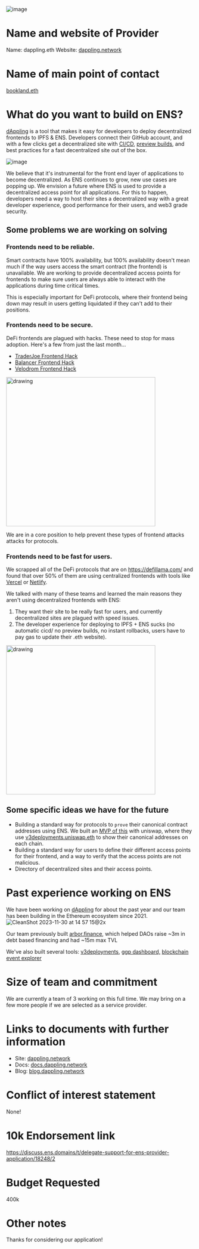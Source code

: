 ![image](https://github.com/alwaysbegrowing/dappling/assets/15036618/1601c165-205a-4f2b-a3ef-c149163d5fac)

# Name and website of Provider
Name: dappling.eth
Website: [dappling.network](https://dappling.network)

# Name of main point of contact
[bookland.eth](https://app.ens.domains/bookland.eth)

# What do you want to build on ENS?

[dAppling](https://dappling.network) is a tool that makes it easy for developers to deploy decentralized frontends to IPFS & ENS. Developers connect their GitHub account, and with a few clicks get a decentralized site with [CI/CD](https://docs.dappling.network/deployments/git-integrations/dappling-for-github#a-deployment-for-each-push), [preview builds](https://docs.dappling.network/deployments), and best practices for a fast decentralized site out of the box. 

![image](https://github.com/alwaysbegrowing/dappling/assets/15036618/098c409e-c98f-4052-b566-a58f9f2d27cc)


We believe that it's instrumental for the front end layer of applications to become decentralized. As ENS continues to grow, new use cases are popping up. We envision a future where ENS is used to provide a decentralized access point for all applications. For this to happen, developers need a way to host their sites a decentralized way with a great developer experience, good performance for their users, and web3 grade security. 

## Some problems we are working on solving
### Frontends need to be reliable.
Smart contracts have 100% availability, but 100% availability doesn't mean much if the way users access the smart contract (the frontend) is unavailable. We are working to provide decentralized access points for frontends to make sure users are always able to interact with the applications during time critical times.

This is especially important for DeFi protocols, where their frontend being down may result in users getting liquidated if they can't add to their positions. 

### Frontends need to be secure.
DeFi frontends are plagued with hacks. These need to stop for mass adoption. Here's a few from just the last month...
* [TraderJoe Frontend Hack](https://x.com/TraderJoe_xyz/status/1725628622524883448?s=20)
* [Balancer Frontend Hack](https://x.com/Balancer/status/1704281611326357567?s=20)
* [Velodrom Frontend Hack](https://x.com/VelodromeFi/status/1729928393586532409?s=20)
<img src="https://github.com/alwaysbegrowing/dappling/assets/15036618/89247ac7-8454-4e2a-95ae-8fcc9d2c62a3" alt="drawing" width="400"/>

We are in a core position to help prevent these types of frontend attacks attacks for protocols.  

### Frontends need to be fast for users.

We scrapped all of the DeFi protocols that are on https://defillama.com/ and found that over 50% of them are using centralized frontends with tools like [Vercel](https://vercel.com) or [Netlify](https://www.netlify.com/). 

We talked with many of these teams and learned the main reasons they aren't using decentralized frontends with ENS: 
1. They want their site to be really fast for users, and currently decentralized sites are plagued with speed issues.
2. The developer experience for deploying to IPFS + ENS sucks (no automatic cicd/ no preview builds, no instant rollbacks, users have to pay gas to update their .eth website).

<img src="https://github.com/alwaysbegrowing/dappling/assets/15036618/9809bc2d-d8a8-4962-8ee7-99ba2c904049" alt="drawing" width="400"/>


## Some specific ideas we have for the future
* Building a standard way for protocols to `prove` their canonical contract addresses using ENS. We built an [MVP of this](https://ens-check.dappling.network/) with uniswap, where they use [v3deployments.uniswap.eth](https://app.ens.domains/v3deployments.uniswap.eth) to show their canonical addresses on each chain.
* Building a standard way for users to define their different access points for their frontend, and a way to verify that the access points are not malicious.
* Directory of decentralized sites and their access points.

# Past experience working on ENS

We have been working on [dAppling](https://dappling.network) for about the past year and our team has been building in the Ethereum ecosystem since 2021. 
![CleanShot 2023-11-30 at 14 57 15@2x](https://github.com/alwaysbegrowing/dappling/assets/15036618/145979ba-5774-4e97-91e3-52b0b0957954)


Our team previously built [arbor.finance](https://arbor.finance), which helped DAOs raise ~3m in debt based financing and had ~15m max TVL

We've also built several tools: [v3deployments](https://ens-check.dappling.network/), [ggp dashboard,](https://ggp.dappling.network/) [blockchain event explorer](https://events.abg.garden/)

# Size of team and commitment  
We are currently a team of 3 working on this full time. We may bring on a few more people if we are selected as a service provider.

# Links to documents with further information
* Site: [dappling.network](https://dappling.network)
* Docs: [docs.dappling.network](https://docs.dappling.network)
* Blog: [blog.dappling.network](https://blog.dappling.network)

# Conflict of interest statement
None!

# 10k Endorsement link
https://discuss.ens.domains/t/delegate-support-for-ens-provider-application/18248/2

# Budget Requested
400k

# Other notes
Thanks for considering our application! 
